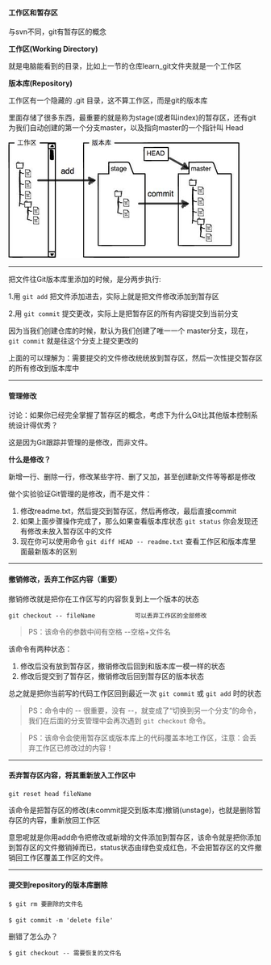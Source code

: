 #### 工作区和暂存区


与svn不同，git有暂存区的概念

**工作区(Working Directory)**

就是电脑能看到的目录，比如上一节的仓库learn_git文件夹就是一个工作区

**版本库(Repository)**

工作区有一个隐藏的 .git 目录，这不算工作区，而是git的版本库

里面存储了很多东西，最重要的就是称为stage(或者叫index)的暂存区，还有git为我们自动创建的第一个分支master，以及指向master的一个指针叫 Head

![git-repo](02.assets/0.jpg)

---

把文件往Git版本库里添加的时候，是分两步执行:

1.用 `git add` 把文件添加进去，实际上就是把文件修改添加到暂存区

2.用 `git commit` 提交更改，实际上是把暂存区的所有内容提交到当前分支

因为当我们创建仓库的时候，默认为我们创建了唯一一个 master分支，现在，`git commit` 就是往这个分支上提交更改的

上面的可以理解为：需要提交的文件修改统统放到暂存区，然后一次性提交暂存区的所有修改到版本库中

---



#### 管理修改

讨论：如果你已经完全掌握了暂存区的概念，考虑下为什么Git比其他版本控制系统设计得优秀？

这是因为Git跟踪并管理的是修改，而非文件。

**什么是修改？**

新增一行、删除一行，修改某些字符、删了又加，甚至创建新文件等等都是修改

做个实验验证Git管理的是修改，而不是文件：

1.  修改readme.txt，然后提交到暂存区，然后再修改，最后直接commit
2.  如果上面步骤操作完成了，那么如果查看版本库状态  `git status`  你会发现还有修改未放入暂存区中的文件
3.  现在你可以使用命令  `git diff HEAD -- readme.txt` 查看工作区和版本库里面最新版本的区别

---



#### 撤销修改，丢弃工作区内容（重要）

撤销修改就是把你在工作区写的内容恢复到上一个版本的状态

```
git checkout -- fileName           可以丢弃工作区的全部修改
```

>   PS：该命令的参数中间有空格  --空格+文件名

该命令有两种状态：

1.  修改后没有放到暂存区，撤销修改后回到和版本库一模一样的状态
2.  修改后提交到了暂存区，撤销修改后回到暂存区的版本状态

总之就是把你当前写的代码工作区回到最近一次 `git commit` 或 `git add` 时的状态

>   PS：命令中的 -- 很重要，没有 --，就变成了“切换到另一个分支”的命令，我们在后面的分支管理中会再次遇到 `git checkout` 命令。

>   PS：该命令会使用暂存区或版本库上的代码覆盖本地工作区，注意：会丢弃工作区已修改过的内容！

---



#### 丢弃暂存区内容，将其重新放入工作区中

```
git reset head fileName
```

该命令是把暂存区的修改(未commit提交到版本库)撤销(unstage)，也就是删除暂存区的内容，重新放回工作区

意思呢就是你用add命令把修改或新增的文件添加到暂存区，该命令就是把你添加到暂存区的文件撤销掉而已，status状态由绿色变成红色，不会把暂存区的文件撤销回工作区覆盖工作区的文件。

---



#### 提交到repository的版本库删除

```
$ git rm 要删除的文件名

$ git commit -m 'delete file'
```

删错了怎么办？

```
$ git checkout -- 需要恢复的文件名
```

